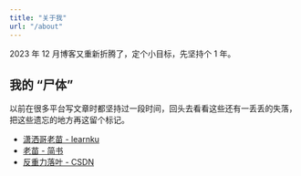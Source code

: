```yaml
---
title: "关于我"
url: "/about"
---
```


2023 年 12 月博客又重新折腾了，定个小目标，先坚持个 1 年。


## 我的 “尸体”
以前在很多平台写文章时都坚持过一段时间，回头去看看这些还有一丢丢的失落，把这些遗忘的地方再这留个标记。
- [潇洒哥老苗 - learnku](https://learnku.com/blog/printlove)
- [老苗 - 简书](https://www.jianshu.com/u/3b1ed7d2dc84)
- [反重力落叶 - CSDN](https://blog.csdn.net/sinat_32124195?type=blog)
